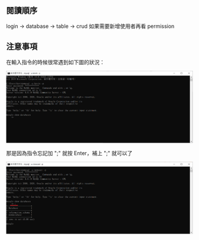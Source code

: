 ## 閱讀順序

login -> database -> table -> crud
如果需要新增使用者再看 permission

## 注意事項

在輸入指令的時候很常遇到如下圖的狀況：

![image](./images/readme.png)

那是因為指令忘記加 ";" 就按 Enter，補上 ";" 就可以了

![image](./images/readme1.png)